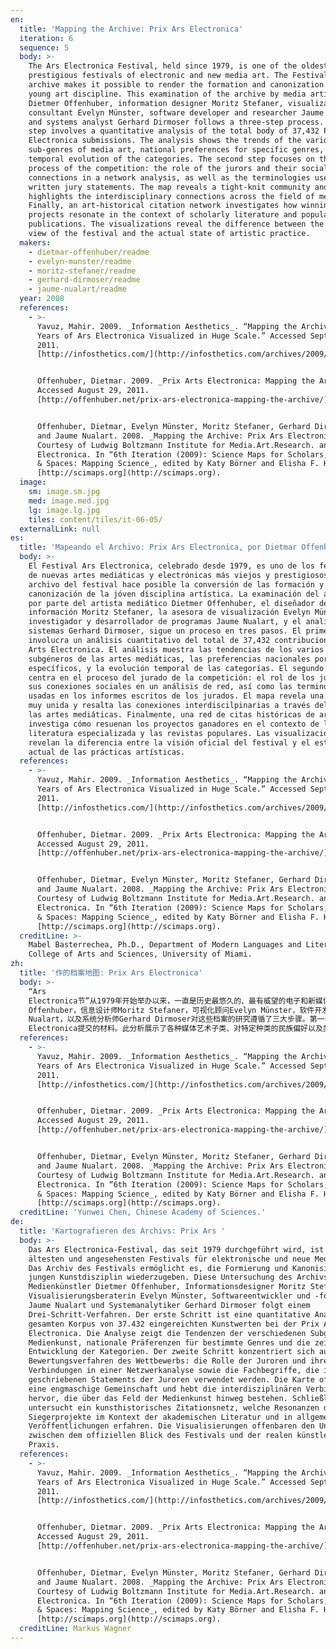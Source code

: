 ```yaml
---
en:
  title: 'Mapping the Archive: Prix Ars Electronica'
  iteration: 6
  sequence: 5
  body: >-
    The Ars Electronica Festival, held since 1979, is one of the oldest and most
    prestigious festivals of electronic and new media art. The Festival’s
    archive makes it possible to render the formation and canonization of the
    young art discipline. This examination of the archive by media artist
    Dietmer Offenhuber, information designer Moritz Stefaner, visualization
    consultant Evelyn Münster, software developer and researcher Jaume Nualart,
    and systems analyst Gerhard Dirmoser follows a three-step process. The first
    step involves a quantitative analysis of the total body of 37,432 Prix Ars
    Electronica submissions. The analysis shows the trends of the various
    sub-genres of media art, national preferences for specific genres, and the
    temporal evolution of the categories. The second step focuses on the jury
    process of the competition: the role of the jurors and their social
    connections in a network analysis, as well as the terminologies used in the
    written jury statements. The map reveals a tight-knit community and
    highlights the interdisciplinary connections across the field of media art.
    Finally, an art-historical citation network investigates how winning
    projects resonate in the context of scholarly literature and popular
    publications. The visualizations reveal the difference between the official
    view of the festival and the actual state of artistic practice.
  makers:
    - dietmar-offenhuber/readme
    - evelyn-munster/readme
    - moritz-stefaner/readme
    - gerhard-dirmoser/readme
    - jaume-nualart/readme
  year: 2008
  references:
    - >-
      Yavuz, Mahir. 2009. _Information Aesthetics_. “Mapping the Archive: 30
      Years of Ars Electronica Visualized in Huge Scale.” Accessed September 21,
      2011.
      [http://infosthetics.com/](http://infosthetics.com/archives/2009/09/mapping_the_archive_30_years_of_ars_electronica.html).


      Offenhuber, Dietmar. 2009. _Prix Arts Electronica: Mapping the Archive_.
      Accessed August 29, 2011.
      [http://offenhuber.net/prix-ars-electronica-mapping-the-archive/](http://offenhuber.net/prix-ars-electronica-mapping-the-archive/).


      Offenhuber, Dietmar, Evelyn Münster, Moritz Stefaner, Gerhard Dirmoser,
      and Jaume Nualart. 2008. _Mapping the Archive: Prix Ars Electronica_.
      Courtesy of Ludwig Boltzmann Institute for Media.Art.Research. and Ars
      Electronica. In “6th Iteration (2009): Science Maps for Scholars,” _Places
      & Spaces: Mapping Science_, edited by Katy Börner and Elisha F. Hardy.
      [http://scimaps.org](http://scimaps.org).
  image:
    sm: image.sm.jpg
    med: image.med.jpg
    lg: image.lg.jpg
    tiles: content/tiles/it-06-05/
  externalLink: null
es:
  title: 'Mapeando el Archivo: Prix Ars Electronica, por Dietmar Offenhuber'
  body: >-
    El Festival Ars Electronica, celebrado desde 1979, es uno de los festivales
    de nuevas artes mediáticas y electrónicas más viejos y prestigiosos. El
    archivo del festival hace posible la conversión de las formación y
    canonización de la jóven disciplina artística. La examinación del archivo
    por parte del artista mediático Dietmer Offenhuber, el diseñador de
    información Moritz Stefaner, la asesora de visualización Evelyn Münster, el
    investigador y desarrollador de programas Jaume Nualart, y el analista de
    sistemas Gerhard Dirmoser, sigue un proceso en tres pasos. El primer paso
    involucra un análisis cuantitativo del total de 37,432 contribuciones a Prix
    Arts Electronica. El análisis muestra las tendencias de los varios
    subgéneros de las artes mediáticas, las preferencias nacionales por géneros
    específicos, y la evolución temporal de las categorías. El segundo paso se
    centra en el proceso del jurado de la competición: el rol de los jurados y
    sus conexiones sociales en un análisis de red, así como las terminologías
    usadas en los informes escritos de los jurados. El mapa revela una comunidad
    muy unida y resalta las conexiones interdiscilpinarias a través del campo de
    las artes mediáticas. Finalmente, una red de citas históricas de arte
    investiga cómo resuenan los proyectos ganadores en el contexto de la
    literatura especializada y las revistas populares. Las visualizaciones
    revelan la diferencia entre la visión oficial del festival y el estado
    actual de las prácticas artísticas.
  references:
    - >-
      Yavuz, Mahir. 2009. _Information Aesthetics_. “Mapping the Archive: 30
      Years of Ars Electronica Visualized in Huge Scale.” Accessed September 21,
      2011.
      [http://infosthetics.com/](http://infosthetics.com/archives/2009/09/mapping_the_archive_30_years_of_ars_electronica.html).


      Offenhuber, Dietmar. 2009. _Prix Arts Electronica: Mapping the Archive_.
      Accessed August 29, 2011.
      [http://offenhuber.net/prix-ars-electronica-mapping-the-archive/](http://offenhuber.net/prix-ars-electronica-mapping-the-archive/).


      Offenhuber, Dietmar, Evelyn Münster, Moritz Stefaner, Gerhard Dirmoser,
      and Jaume Nualart. 2008. _Mapping the Archive: Prix Ars Electronica_.
      Courtesy of Ludwig Boltzmann Institute for Media.Art.Research. and Ars
      Electronica. In “6th Iteration (2009): Science Maps for Scholars,” _Places
      & Spaces: Mapping Science_, edited by Katy Börner and Elisha F. Hardy.
      [http://scimaps.org](http://scimaps.org).
  creditLine: >-
    Mabel Basterrechea, Ph.D., Department of Modern Languages and Literatures,
    College of Arts and Sciences, University of Miami.
zh:
  title: '作的档案地图: Prix Ars Electronica'
  body: >-
    “Ars
    Electronica节”从1979年开始举办以来，一直是历史最悠久的、最有威望的电子和新媒体艺术节。艺术节的档案使得那些年轻的艺术学科得以形成并被推崇。媒体艺术家Dietmer
    Offenhuber，信息设计师Moritz Stefaner，可视化顾问Evelyn Münster，软件开发者与研究者Jaume
    Nualart，以及系统分析师Gerhard Dirmoser对这些档案的研究遵循了三大步骤。第一步，定量分析37,432个由Prix Ars
    Electronica提交的材料。此分析展示了各种媒体艺术子类、对特定种类的民族偏好以及类别的时间演化等的趋势。第二步集中在陪审团召集令的竞争上：陪审员角色和他们在网络分析中的社会联系，以及在书面陪审团声明中专有名词的选择。此地图揭示了一个紧密连接的团体并强调了媒体艺术领域的跨学科联系。第三部，艺术史引用网络研究了获胜项目是如何与学术作品以及大众刊物的内容相联系的。这一可视化展示了艺术节的官方认知和艺术实践的真实状态之间的差异。
  references:
    - >-
      Yavuz, Mahir. 2009. _Information Aesthetics_. “Mapping the Archive: 30
      Years of Ars Electronica Visualized in Huge Scale.” Accessed September 21,
      2011.
      [http://infosthetics.com/](http://infosthetics.com/archives/2009/09/mapping_the_archive_30_years_of_ars_electronica.html).


      Offenhuber, Dietmar. 2009. _Prix Arts Electronica: Mapping the Archive_.
      Accessed August 29, 2011.
      [http://offenhuber.net/prix-ars-electronica-mapping-the-archive/](http://offenhuber.net/prix-ars-electronica-mapping-the-archive/).


      Offenhuber, Dietmar, Evelyn Münster, Moritz Stefaner, Gerhard Dirmoser,
      and Jaume Nualart. 2008. _Mapping the Archive: Prix Ars Electronica_.
      Courtesy of Ludwig Boltzmann Institute for Media.Art.Research. and Ars
      Electronica. In “6th Iteration (2009): Science Maps for Scholars,” _Places
      & Spaces: Mapping Science_, edited by Katy Börner and Elisha F. Hardy.
      [http://scimaps.org](http://scimaps.org).
  creditLine: 'Yunwei Chen, Chinese Academy of Sciences.'
de:
  title: 'Kartografieren des Archivs: Prix Ars '
  body: >-
    Das Ars Electronica-Festival, das seit 1979 durchgeführt wird, ist eines der
    ältesten und angesehensten Festivals für elektronische und neue Medienkunst.
    Das Archiv des Festivals ermöglicht es, die Formierung und Kanonisierung der
    jungen Kunstdisziplin wiederzugeben. Diese Untersuchung des Archivs durch
    Medienkünstler Dietmer Offenhuber, Informationsdesigner Moritz Stefaner,
    Visualisierungsberaterin Evelyn Münster, Softwareentwickler und -forscher
    Jaume Nualart und Systemanalytiker Gerhard Dirmoser folgt einem
    Drei-Schritt-Verfahren. Der erste Schritt ist eine quantitative Analyse des
    gesamten Korpus von 37.432 eingereichten Kunstwerten bei der Prix Ars
    Electronica. Die Analyse zeigt die Tendenzen der verschiedenen Subgenres der
    Medienkunst, nationale Präferenzen für bestimmte Genres und die zeitliche
    Entwicklung der Kategorien. Der zweite Schritt konzentriert sich auf das
    Bewertungsverfahren des Wettbewerbs: die Rolle der Juroren und ihre sozialen
    Verbindungen in einer Netzwerkanalyse sowie die Fachbegriffe, die in den
    geschriebenen Statements der Juroren verwendet werden. Die Karte offenbart
    eine engmaschige Gemeinschaft und hebt die interdisziplinären Verbindungen
    hervor, die über das Feld der Medienkunst hinweg bestehen. Schließlich
    untersucht ein kunsthistorisches Zitationsnetz, welche Resonanzen die
    Siegerprojekte im Kontext der akademischen Literatur und in allgemeinen
    Veröffentlichungen erfahren. Die Visualisierungen offenbaren den Unterschied
    zwischen dem offiziellen Blick des Festivals und der realen künstlerischen
    Praxis.
  references:
    - >-
      Yavuz, Mahir. 2009. _Information Aesthetics_. “Mapping the Archive: 30
      Years of Ars Electronica Visualized in Huge Scale.” Accessed September 21,
      2011.
      [http://infosthetics.com/](http://infosthetics.com/archives/2009/09/mapping_the_archive_30_years_of_ars_electronica.html).


      Offenhuber, Dietmar. 2009. _Prix Arts Electronica: Mapping the Archive_.
      Accessed August 29, 2011.
      [http://offenhuber.net/prix-ars-electronica-mapping-the-archive/](http://offenhuber.net/prix-ars-electronica-mapping-the-archive/).


      Offenhuber, Dietmar, Evelyn Münster, Moritz Stefaner, Gerhard Dirmoser,
      and Jaume Nualart. 2008. _Mapping the Archive: Prix Ars Electronica_.
      Courtesy of Ludwig Boltzmann Institute for Media.Art.Research. and Ars
      Electronica. In “6th Iteration (2009): Science Maps for Scholars,” _Places
      & Spaces: Mapping Science_, edited by Katy Börner and Elisha F. Hardy.
      [http://scimaps.org](http://scimaps.org).
  creditLine: Markus Wagner
---
```


